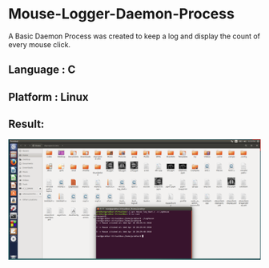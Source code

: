 # Mouse-Logger-Daemon-Process
A Basic Daemon Process was created to keep a log and display the count of every mouse click.

## Language : C

## Platform : Linux

## Result: 
<img src="result.PNG">
